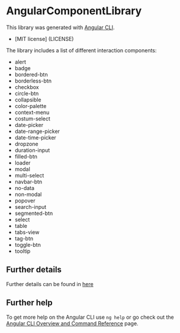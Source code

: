 # AngularComponentLibrary

This library was generated with [Angular CLI](https://github.com/angular/angular-cli).

-   [MIT license] (LICENSE)

The library includes a list of different interaction components:

-   alert
-   badge
-   bordered-btn
-   borderless-btn
-   checkbox
-   circle-btn
-   collapsible
-   color-palette
-   context-menu
-   costum-select
-   date-picker
-   date-range-picker
-   date-time-picker
-   dropzone
-   duration-input
-   filled-btn
-   loader
-   modal
-   multi-select
-   navbar-btn
-   no-data
-   non-modal
-   popover
-   search-input
-   segmented-btn
-   select
-   table
-   tabs-view
-   tag-btn
-   toggle-btn
-   tooltip

## Further details 
Further details can be found in [here](./projects/angular-component-library/README.md)

## Further help

To get more help on the Angular CLI use `ng help` or go check out the [Angular CLI Overview and Command Reference](https://angular.io/cli) page.